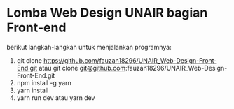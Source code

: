 # Lomba Web Design UNAIR bagian Front-end
berikut langkah-langkah untuk menjalankan programnya:
1) git clone https://github.com/fauzan18296/UNAIR_Web-Design-Front-End.git atau git clone git@github.com:fauzan18296/UNAIR_Web-Design-Front-End.git
2) npm install -g yarn
3) yarn install
4) yarn run dev atau yarn dev
